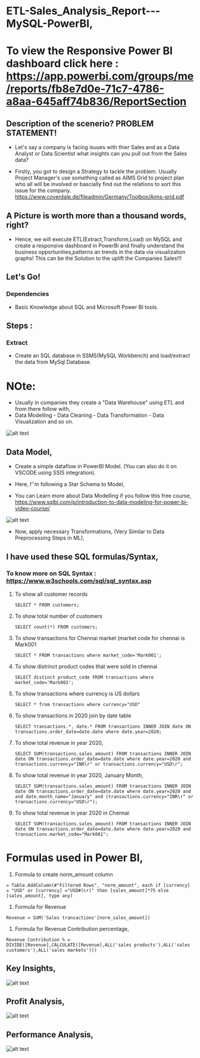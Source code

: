 # ETL-Sales_Analysis_Report---MySQL-PowerBI,
# To view the Responsive Power BI dashboard click here : https://app.powerbi.com/groups/me/reports/fb8e7d0e-71c7-4786-a8aa-645aff74b836/ReportSection

## Description of the scenerio? PROBLEM STATEMENT!
* Let's say a company is facing isuues with thier Sales and as a Data Analyst or Data Scientist what insights can you pull out from the Sales data?

* Firstly, you got to design a Strategy to tackle the problem. Usually Project Manager's use something called as AIMS Grid to project plan who all will be involved or bascially find out the relations to sort this issue for the company. https://www.coverdale.de/fileadmin/Germany/Toolbox/Aims-grid.pdf

## A Picture is worth more than a thousand words, right?
* Hence, we will execute ETL(Extract,Transform,Load) on MySQL and create a responsive dashboard in PowerBi and finally understand the business opportunities,patterns an   trends in the data via visualization graphs! This can be the Solution to the uplift the Companies Sales!!!

## Let's Go!

### Dependencies

* Basic Knowledge about SQL and Microsoft Power BI tools.

## Steps :

### Extract
* Create an SQL database in SSMS(MySQL Workbench) and load/extract the data from MySql Database. 
# NOte: 
* Usually in companies they create a "Data Warehouse" using ETL and from there follow with,
*  Data Modelling - Data Cleaning - Data Transformation - Data Visualization and so on.

![alt text](https://www.altexsoft.com/media/2021/03/the-etl-workflow.png)

## Data Model,
* Create a simple dataflow in PowerBI Model. (You can also do it on VSCODE using SSIS integration).

* Here, I''m following a Star Schema to Model,
* You can Learn more about Data Modelling if you follow this free course, https://www.sqlbi.com/p/introduction-to-data-modeling-for-power-bi-video-course/

![alt text](https://github.com/immanuvelprathap/ETL-Sales_Analysis_Report---MySQL-PowerBI/blob/main/Data%20Model%20-%20Relationship.png)

* Now, apply necessary Transformations, (Very Similar to Data Preprocessing Steps in ML),

## I have used these SQL formulas/Syntax, 

### To know more on SQL Syntax : https://www.w3schools.com/sql/sql_syntax.asp

1. To show all customer records

    `SELECT * FROM customers;`

1. To show total number of customers

    `SELECT count(*) FROM customers;`

1. To show transactions for Chennai market (market code for chennai is Mark001

    `SELECT * FROM transactions where market_code='Mark001';`

1. To show distrinct product codes that were sold in chennai

    `SELECT distinct product_code FROM transactions where market_code='Mark001';`

1. To show transactions where currency is US dollars

    `SELECT * from transactions where currency="USD"`

1. To show transactions in 2020 join by date table

    `SELECT transactions.*, date.* FROM transactions INNER JOIN date ON transactions.order_date=date.date where date.year=2020;`

1. To show total revenue in year 2020,

    `SELECT SUM(transactions.sales_amount) FROM transactions INNER JOIN date ON transactions.order_date=date.date where date.year=2020 and transactions.currency="INR\r" or transactions.currency="USD\r";`
	
1. To show total revenue in year 2020, January Month,

    `SELECT SUM(transactions.sales_amount) FROM transactions INNER JOIN date ON transactions.order_date=date.date where date.year=2020 and and date.month_name="January" and (transactions.currency="INR\r" or transactions.currency="USD\r");`

1. To show total revenue in year 2020 in Chennai

    `SELECT SUM(transactions.sales_amount) FROM transactions INNER JOIN date ON transactions.order_date=date.date where date.year=2020
and transactions.market_code="Mark001";`


Formulas used in Power BI,
============================

1. Formula to create norm_amount column

`= Table.AddColumn(#"Filtered Rows", "norm_amount", each if [currency] = "USD" or [currency] ="USD#(cr)" then [sales_amount]*75 else [sales_amount], type any)`

1. Formula for Revenue

`Revenue = SUM('Sales transactions'[norm_sales_amount])`
 
 1. Formula for Revenue Contribution percentage,
 
 `Revenue Contribution % = DIVIDE([Revenue],CALCULATE([Revenue],ALL('sales products'),ALL('sales customers'),ALL('sales markets')))`

## Key Insights,
![alt text](https://github.com/immanuvelprathap/ETL-Sales_Analysis_Report---MySQL-PowerBI/blob/main/sales_insights_report_page-0001.jpg)

## Profit Analysis,
![alt text](https://github.com/immanuvelprathap/ETL-Sales_Analysis_Report---MySQL-PowerBI/blob/main/sales_insights_report_page-0002.jpg)

## Performance Analysis,
![alt text](https://github.com/immanuvelprathap/ETL-Sales_Analysis_Report---MySQL-PowerBI/blob/main/sales_insights_report_page-0003.jpg)
